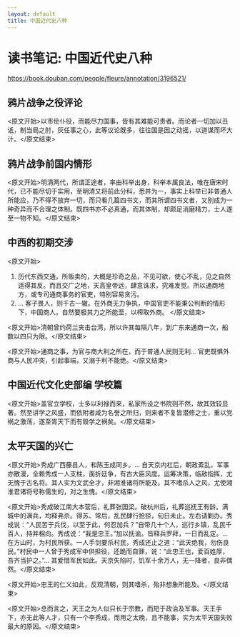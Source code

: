 ```yaml
---
layout: default
title: 中国近代史八种
---
```


# 读书笔记: 中国近代史八种

<https://book.douban.com/people/fleure/annotation/3196521/>
## 鸦片战争之役评论

<原文开始>以市侩仆役，而能尽力国事，皆有其难能可贵者。而论者一切加以丑诋，制当局之肘，灰任事之心，此等议论既多，往往国是因之动摇，以道谋而坏大计。</原文结束>
## 鸦片战争前国内情形

<原文开始>明清两代，所谓正途者，率由科举出身，科举本属良法，唯在唐宋时代，已不能尽切于实用，至明清又将前此分科，悉并为一，事实上科举已非普通人所能应，乃不得不放弃一切，而只看几篇四书文，而其所谓四书文者，又别成为一种奇异而不合理之体制。既四书亦不必真通，而其体制，却颇足消磨精力，士人遂至一物不知。</原文结束>
## 中西的初期交涉

<原文开始>
1. 历代东西交通，所贩卖的，大概是珍奇之品，不见可欲，使心不乱，见之自然适得其反。而且交广之地，天高皇帝远，肆意诛求，究难发觉。所以通商地方，或专司通商事务的官吏，特别容易贪污。
2. ... 客子畏人，则千古一辙。在外商无力争执，中国官吏不能秉公判断的情形下，中国商人，自然要极其力之所能至，以榨取外商。
</原文结束>

<原文开始>清朝曾约荷兰夹击台湾，所以许其每隔八年，到广东来通商一次，船数以四只为限。</原文结束>

<原文开始>通商之事，为官与商大利之所在，而于普通人民则无利... 官吏既惧外商与人民冲突，引起事端，又溺于利不能绝。</原文结束>
## 中国近代文化史部编 学校篇

<原文开始>盖官立学校，士多以利禄而来，私家所设之书院则不然，故其效较显著。然至讲学之风盛，而依附者咸为名誉之所归，则来者不复皆潜修之士，重以党祸之激荡，遂至胥天下而有毁学之祸矣。</原文结束>
## 太平天国的兴亡

<原文开始>秀成广西藤县人，和陈玉成同乡。... 自天京内杠后，朝政紊乱，军事亦散漫，全赖秀成一人支柱，面折廷争，有古大臣风度。运筹决策，临敌指挥，尤无愧于古名将。其人实为文武全才，非湘淮诸将所能及。其不嗜杀人之风，尤使湘淮君诸将号称儒生的，对之生愧。</原文结束>

<原文开始>秀成破江南大本营后，礼葬张国梁。破杭州后，礼葬巡抚王有龄。满城中的满兵，均释弗杀。得苏、常后，乱民肆行抢掠，旬日未止。左右请剿办。秀成说：“人民苦于兵伐，以至于此，何忍加兵？”自带几十个人，巡行乡镇，乱民千百人，持并相向。秀成说：“我是忠王。”加以抚谕。皆释兵罗拜，一日而乱定。...在方山时，为村民所获。一人手剑要杀村民，秀成还止之道：“此天绝我，勿伤良民。”村民中一人曾于秀成军中供担役，还跪而自罪，说：“此忠王也，爱百姓厚，吾齐当护之。”... 其爱惜军民如此。天京失陷时，饥军十余万人，无一降者，良非偶然。</原文结束>

<原文开始>忠王的仁义如此，反观清朝，则其嗜杀，殆非想象所能及。</原文结束>

<原文开始>总而言之，天王之为人似只长于宗教，而短于政治及军事。天王手下，亦无此等人才，只有一个李秀成，而用之太晚，且不能事，实为太平天国失败最大的原因。</原文结束>